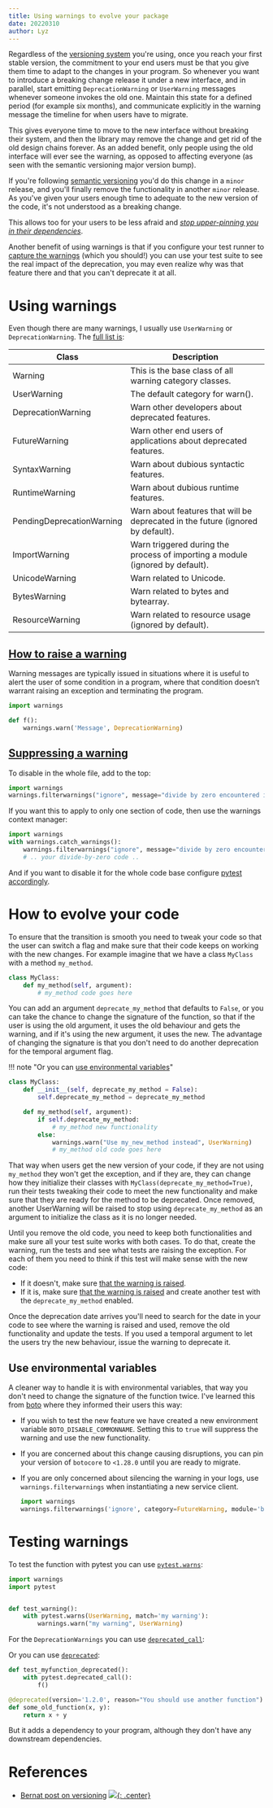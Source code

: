 ```yaml
---
title: Using warnings to evolve your package
date: 20220310
author: Lyz
---
```


Regardless of the [versioning system](versioning.md) you're using, once you
reach your first stable version, the commitment to your end users must be that
you give them time to adapt to the changes in your program. So whenever you want
to introduce a breaking change release it under a new interface, and in
parallel, start emitting `DeprecationWarning` or `UserWarning` messages whenever
someone invokes the old one. Maintain this state for a defined period (for
example six months), and communicate explicitly in the warning message the timeline for when users have
to migrate.

This gives everyone time to move to the new interface without breaking their
system, and then the library may remove the change and get rid of the old design
chains forever. As an added benefit, only people using the old interface will
ever see the warning, as opposed to affecting everyone (as seen with the
semantic versioning major version bump).

If you're following [semantic versioning](semantic_versioning.md) you'd do this
change in a `minor` release, and you'll finally remove the functionality in
another `minor` release. As you've given your users enough time to adequate to
the new version of the code, it's not understood as a breaking change.

This allows too for your users to be less afraid and [*stop upper-pinning
you in their dependencies*](versioning.md#upper-version-pinning).

Another benefit of using warnings is that if you configure your test runner to
[capture the warnings](pytest.md#capture-deprecation-warnings) (which you
should!) you can use your test suite to see the real impact of the deprecation,
you may even realize why was that feature there and that you can't deprecate it
at all.

# Using warnings

Even though there are many warnings, I usually use `UserWarning` or
`DeprecationWarning`. The [full list is](https://docs.python.org/3/library/warnings.html#warning-categories):

| Class                     | Description                                                                     |
| ---                       | ---                                                                             |
| Warning                   | This is the base class of all warning category classes.                         |
| UserWarning               | The default category for warn().                                                |
| DeprecationWarning        | Warn other developers about deprecated features.                                |
| FutureWarning             | Warn other end users of applications about deprecated features.                 |
| SyntaxWarning             | Warn about dubious syntactic features.                                          |
| RuntimeWarning            | Warn about dubious runtime features.                                            |
| PendingDeprecationWarning | Warn about features that will be deprecated in the future (ignored by default). |
| ImportWarning             | Warn triggered during the process of importing a module (ignored by default).   |
| UnicodeWarning            | Warn related to Unicode.                                                        |
| BytesWarning              | Warn related to bytes and bytearray.                                            |
| ResourceWarning           | Warn related to resource usage (ignored by default).                            |


## [How to raise a warning](https://docs.python.org/3/library/warnings.html)

Warning messages are typically issued in situations where it is useful to alert
the user of some condition in a program, where that condition doesn’t
warrant raising an exception and terminating the program.

```python
import warnings

def f():
    warnings.warn('Message', DeprecationWarning)
```

## [Suppressing a warning](https://stackoverflow.com/questions/9134795/how-to-get-rid-of-specific-warning-messages-in-python-while-keeping-all-other-wa)

To disable in the whole file, add to the top:

```python
import warnings
warnings.filterwarnings("ignore", message="divide by zero encountered in divide")
```

If you want this to apply to only one section of code, then use the warnings context manager:

```python
import warnings
with warnings.catch_warnings():
    warnings.filterwarnings("ignore", message="divide by zero encountered in divide")
    # .. your divide-by-zero code ..
```

And if you want to disable it for the whole code base configure [pytest
accordingly](pytest.md#capture-deprecation-warnings).

# How to evolve your code

To ensure that the transition is smooth you need to tweak your code so that the
user can switch a flag and make sure that their code keeps on working with the
new changes. For example imagine that we have a class `MyClass` with a method
`my_method`.

```python
class MyClass:
    def my_method(self, argument):
        # my_method code goes here
```

You can add an argument `deprecate_my_method` that defaults to `False`, or you
can take the chance to change the signature of the function, so that if the user
is using the old argument, it uses the old behaviour and gets the warning, and
if it's using the new argument, it uses the new. The advantage of changing the
signature is that you don't need to do another deprecation for the temporal
argument flag.

!!! note "Or you can [use environmental
variables](#use-environmental-variables)"

```python
class MyClass:
    def __init__(self, deprecate_my_method = False):
        self.deprecate_my_method = deprecate_my_method

    def my_method(self, argument):
        if self.deprecate_my_method:
            # my_method new functionality
        else:
            warnings.warn("Use my_new_method instead", UserWarning)
            # my_method old code goes here
```

That way when users get the new version of your code, if they are not using
`my_method` they won't get the exception, and if they are, they can change how
they initialize their classes with `MyClass(deprecate_my_method=True)`, run
their tests tweaking their code to meet the new functionality and make sure that
they are ready for the method to be deprecated. Once removed, another
UserWarning will be raised to stop using `deprecate_my_method` as an argument to
initialize the class as it is no longer needed.

Until you remove the old code, you need to keep both functionalities and make
sure all your test suite works with both cases. To do that, create the warning,
run the tests and see what tests are raising the exception. For each of them you
need to think if this test will make sense with the new code:

* If it doesn't, make sure [that the warning is raised](#testing-warnings).
* If it is, make sure [that the warning is raised](#testing-warnings) and create
    another test with the `deprecate_my_method` enabled.

Once the deprecation date arrives you'll need to search for the date in your
code to see where the warning is raised and used, remove the old functionality
and update the tests. If you used a temporal argument to let the users try the
new behaviour, issue the warning to deprecate it.

## Use environmental variables

A cleaner way to handle it is with environmental variables, that way you don't
need to change the signature of the function twice. I've learned this from
[boto](https://github.com/boto/botocore/issues/2705) where they informed their
users this way:


* If you wish to test the new feature we have created a new environment variable
    `BOTO_DISABLE_COMMONNAME`. Setting this to `true` will suppress the warning and
    use the new functionality.
* If you are concerned about this change causing disruptions, you can pin your
    version of `botocore` to `<1.28.0` until you are ready to migrate.
* If you are only concerned about silencing the warning in your logs, use
    `warnings.filterwarnings` when instantiating a new service client.

    ```python
    import warnings
    warnings.filterwarnings('ignore', category=FutureWarning, module='botocore.client')
    ```

# Testing warnings

To test the function with pytest you can use
[`pytest.warns`](https://docs.pytest.org/en/stable/how-to/capture-warnings.html#warns):

```python
import warnings
import pytest


def test_warning():
    with pytest.warns(UserWarning, match='my warning'):
        warnings.warn("my warning", UserWarning)
```

For the `DeprecationWarnings` you can use [`deprecated_call`](https://docs.pytest.org/en/stable/how-to/capture-warnings.html#ensuring-code-triggers-a-deprecation-warning):

Or you can use
[`deprecated`](https://deprecated.readthedocs.io/en/latest/index.html):

```python
def test_myfunction_deprecated():
    with pytest.deprecated_call():
        f()
```

```python
@deprecated(version='1.2.0', reason="You should use another function")
def some_old_function(x, y):
    return x + y
```

But it adds a dependency to your program, although they don't have any
downstream dependencies.

# References

* [Bernat post on versioning](https://bernat.tech/posts/version-numbers/#a-better-way-to-handle-api-evolution)
[![](not-by-ai.svg){: .center}](https://notbyai.fyi)
